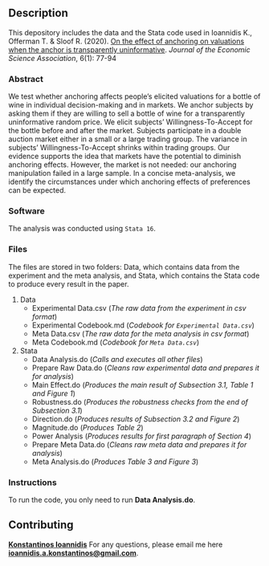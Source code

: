 ## Description

This depository includes the data and the Stata code used in Ioannidis K., Offerman T. & Sloof R. (2020). [On the effect of anchoring on valuations when the anchor is transparently uninformative](https://link.springer.com/article/10.1007/s40881-020-00094-1). *Journal of the Economic Science Association*, 6(1): 77-94

### Abstract

We test whether anchoring affects people’s elicited valuations for a bottle of wine in individual decision-making and in markets. We anchor subjects by asking them if they are willing to sell a bottle of wine for a transparently uninformative random price. We elicit subjects’ Willingness-To-Accept for the bottle before and after the market. Subjects participate in a double auction market either in a small or a large trading group. The variance in subjects’ Willingness-To-Accept shrinks within trading groups. Our evidence supports the idea that markets have the potential to diminish anchoring effects. However, the market is not needed: our anchoring manipulation failed in a large sample. In a concise meta-analysis, we identify the circumstances under which anchoring effects of preferences can be expected. 

### Software

The analysis was conducted using ```Stata 16```.

### Files

The files are stored in two folders: Data, which contains data from the experiment and the meta analysis, and Stata, which contains the Stata code to produce every result in the paper.

1. Data
   * Experimental Data.csv (*The raw data from the experiment in csv format*)
   * Experimental Codebook.md (*Codebook for ```Experimental Data.csv```*)
   * Meta Data.csv (*The raw data for the meta analysis in csv format*)
   * Meta Codebook.md (*Codebook for ```Meta Data.csv```*)
2. Stata
   * Data Analysis.do (*Calls and executes all other files*)
   * Prepare Raw Data.do (*Cleans raw experimental data and prepares it for analysis*)
   * Main Effect.do (*Produces the main result of Subsection 3.1, Table 1 and Figure 1*)
   * Robustness.do (*Produces the robustness checks from the end of Subsection 3.1*)
   * Direction.do (*Produces results of Subsection 3.2 and Figure 2*)
   * Magnitude.do (*Produces Table 2*)
   * Power Analysis (*Produces results for first paragraph of Section 4*)
   * Prepare Meta Data.do (*Cleans raw meta data and prepares it for analysis*)
   * Meta Analysis.do (*Produces Table 3 and Figure 3*)

### Instructions
To run the code, you only need to run **Data Analysis.do**.

## Contributing

**[Konstantinos Ioannidis](http://konstantinosioannidis.com/)** 
For any questions, please email me here **ioannidis.a.konstantinos@gmail.com**.
